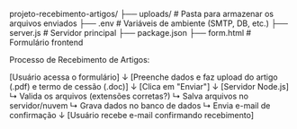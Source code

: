 projeto-recebimento-artigos/
├── uploads/               # Pasta para armazenar os arquivos enviados
├── .env                   # Variáveis de ambiente (SMTP, DB, etc.)
├── server.js              # Servidor principal
├── package.json
├── form.html              # Formulário frontend

Processo de Recebimento de Artigos:

[Usuário acessa o formulário]
        ↓
[Preenche dados e faz upload do artigo (.pdf) e termo de cessão (.doc)]
        ↓
[Clica em "Enviar"]
        ↓
[Servidor Node.js]
    ↳ Valida os arquivos (extensões corretas?)
    ↳ Salva arquivos no servidor/nuvem
    ↳ Grava dados no banco de dados
    ↳ Envia e-mail de confirmação
        ↓
[Usuário recebe e-mail confirmando recebimento]

